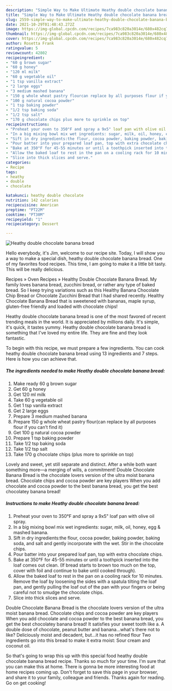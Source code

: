 ```yaml
---
description: "Simple Way to Make Ultimate Heathy double chocolate banana bread"
title: "Simple Way to Make Ultimate Heathy double chocolate banana bread"
slug: 2559-simple-way-to-make-ultimate-heathy-double-chocolate-banana-bread
date: 2021-10-29T01:48:43.272Z
image: https://img-global.cpcdn.com/recipes/7ca983c820a3014e/680x482cq70/heathy-double-chocolate-banana-bread-recipe-main-photo.jpg
thumbnail: https://img-global.cpcdn.com/recipes/7ca983c820a3014e/680x482cq70/heathy-double-chocolate-banana-bread-recipe-main-photo.jpg
cover: https://img-global.cpcdn.com/recipes/7ca983c820a3014e/680x482cq70/heathy-double-chocolate-banana-bread-recipe-main-photo.jpg
author: Rosetta Frank
ratingvalue: 5
reviewcount: 42802
recipeingredient:
- "60 g brown sugar"
- "60 g honey"
- "120 ml milk"
- "60 g vegetable oil"
- "1 tsp vanilla extract"
- "2 large eggs"
- "3 medium mashed banana"
- "150 g whole wheat pastry flourcan replace by all purposes flour if you cant find it"
- "100 g natural cocoa powder"
- "1 tsp baking powder"
- "1/2 tsp baking soda"
- "1/2 tsp salt"
- "170 g chocolate chips plus more to sprinkle on top"
recipeinstructions:
- "Preheat your oven to 350°F and spray a 9x5" loaf pan with olive oil spray."
- "In a big mixing bowl mix wet ingredients: sugar, milk, oil, honey, egg &amp; mashed banana."
- "Sift in dry ingredients:the flour, cocoa powder, baking powder, baking soda, and salt and gently incorporate with the wet. Stir in the chocolate chips."
- "Pour batter into your prepared loaf pan, top with extra chocolate chips."
- "Bake at 350°F for 45-55 minutes or until a toothpick inserted into the loaf comes out clean. (If bread starts to brown too much on the top, cover with foil and continue to bake until cooked through)."
- "Allow the baked loaf to rest in the pan on a cooling rack for 10 minutes. Remove the loaf by loosening the sides with a spatula tilting the loaf pan, and gently pulling the loaf out of the pan with your fingers or being careful not to smudge the chocolate chips."
- "Slice into thick slices and serve."
categories:
- Recipe
tags:
- heathy
- double
- chocolate

katakunci: heathy double chocolate 
nutrition: 142 calories
recipecuisine: American
preptime: "PT22M"
cooktime: "PT30M"
recipeyield: "1"
recipecategory: Dessert

---
```



![Heathy double chocolate banana bread](https://img-global.cpcdn.com/recipes/7ca983c820a3014e/680x482cq70/heathy-double-chocolate-banana-bread-recipe-main-photo.jpg)

Hello everybody, it's Jim, welcome to our recipe site. Today, I will show you a way to make a special dish, heathy double chocolate banana bread. One of my favorites food recipes. This time, I am going to make it a little bit tasty. This will be really delicious.

Recipes » Oven Recipes » Healthy Double Chocolate Banana Bread. My family loves banana bread, zucchini bread, or rather any type of baked bread. So I keep trying variations such as this Healthy Banana Chocolate Chip Bread or Chocolate Zucchini Bread that I had shared recently. Healthy Chocolate Banana Bread that is sweetened with bananas, maple syrup, gluten-free friendly and loaded with chocolate chips!

Heathy double chocolate banana bread is one of the most favored of recent trending meals in the world. It is appreciated by millions daily. It's simple, it's quick, it tastes yummy. Heathy double chocolate banana bread is something that I've loved my entire life. They are fine and they look fantastic.


To begin with this recipe, we must prepare a few ingredients. You can cook heathy double chocolate banana bread using 13 ingredients and 7 steps. Here is how you can achieve that.

<!--inarticleads1-->

##### The ingredients needed to make Heathy double chocolate banana bread:

1. Make ready 60 g brown sugar
1. Get 60 g honey
1. Get 120 ml milk
1. Take 60 g vegetable oil
1. Get 1 tsp vanilla extract
1. Get 2 large eggs
1. Prepare 3 medium mashed banana
1. Prepare 150 g whole wheat pastry flour(can replace by all purposes flour if you can’t find it)
1. Get 100 g natural cocoa powder
1. Prepare 1 tsp baking powder
1. Take 1/2 tsp baking soda
1. Take 1/2 tsp salt
1. Take 170 g chocolate chips (plus more to sprinkle on top)


Lovely and sweet, yet still separate and distinct. After a while both want something more—a merging of wills, a commitment! Double Chocolate Banana Bread is the chocolate lovers version of the ultra moist banana bread. Chocolate chips and cocoa powder are key players When you add chocolate and cocoa powder to the best banana bread, you get the best chocolatey banana bread! 

<!--inarticleads2-->

##### Instructions to make Heathy double chocolate banana bread:

1. Preheat your oven to 350°F and spray a 9x5" loaf pan with olive oil spray.
1. In a big mixing bowl mix wet ingredients: sugar, milk, oil, honey, egg &amp; mashed banana.
1. Sift in dry ingredients:the flour, cocoa powder, baking powder, baking soda, and salt and gently incorporate with the wet. Stir in the chocolate chips.
1. Pour batter into your prepared loaf pan, top with extra chocolate chips.
1. Bake at 350°F for 45-55 minutes or until a toothpick inserted into the loaf comes out clean. (If bread starts to brown too much on the top, cover with foil and continue to bake until cooked through).
1. Allow the baked loaf to rest in the pan on a cooling rack for 10 minutes. Remove the loaf by loosening the sides with a spatula tilting the loaf pan, and gently pulling the loaf out of the pan with your fingers or being careful not to smudge the chocolate chips.
1. Slice into thick slices and serve.


Double Chocolate Banana Bread is the chocolate lovers version of the ultra moist banana bread. Chocolate chips and cocoa powder are key players When you add chocolate and cocoa powder to the best banana bread, you get the best chocolatey banana bread! It satisfies your sweet tooth like a. A double dose of chocolate, peanut butter and banana…what&#39;s there not to like? Deliciously moist and decadent, but…it has no refined flour Two ingredients go into this bread to make it extra moist: Sour cream and coconut oil. 

So that's going to wrap this up with this special food heathy double chocolate banana bread recipe. Thanks so much for your time. I'm sure that you can make this at home. There is gonna be more interesting food at home recipes coming up. Don't forget to save this page in your browser, and share it to your family, colleague and friends. Thanks again for reading. Go on get cooking!
